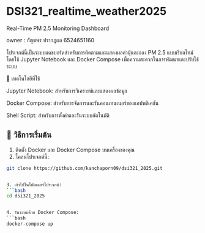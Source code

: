 # DSI321_realtime_weather2025
Real-Time PM 2.5 Monitoring  Dashboard

owner : กัญชพร ปรากฎผล 6524651160

โปรเจกต์นี้เป็นระบบแดชบอร์ดสำหรับการติดตามและแสดงผลค่าฝุ่นละออง PM 2.5 แบบเรียลไทม์ โดยใช้ Jupyter Notebook และ Docker Compose เพื่อความสะดวกในการพัฒนาและปรับใช้ระบบ


🧰 เทคโนโลยีที่ใช้

Jupyter Notebook: สำหรับการวิเคราะห์และแสดงผลข้อมูล

Docker Compose: สำหรับการจัดการและรันคอนเทนเนอร์ของแอปพลิเคชัน

Shell Script: สำหรับการตั้งค่าและรันระบบอัตโนมัติ

## 📝 วิธีการเริ่มต้น

1. ติดตั้ง Docker และ Docker Compose บนเครื่องของคุณ
2. โคลนโปรเจกต์นี้:
```bash 
git clone https://github.com/kanchaporn09/dsi321_2025.git 


3. เข้าไปในโฟลเดอร์โปรเจกต์:
```bash
cd dsi321_2025


4. รันระบบด้วย Docker Compose:
```bash
docker-compose up
